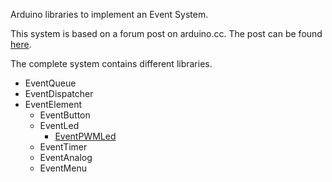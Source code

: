 Arduino libraries to implement an Event System.

This system is based on a forum post on arduino.cc. The post can be found [here](http://www.arduino.cc/cgi-bin/yabb2/YaBB.pl?num=1279102180/2).

The complete system contains different libraries.

  * EventQueue
  * EventDispatcher
  * EventElement
    * EventButton
    * EventLed
      * [EventPWMLed](EventPWMLed.md)
    * EventTimer
    * EventAnalog
    * EventMenu
